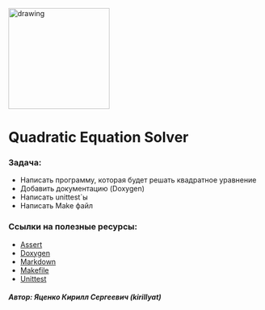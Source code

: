 <a href="https://www.ispras.ru" target="_blank"><img src="http://talisman.ispras.ru/wp-content/uploads/2019/01/logo_RU.jpg" alt="drawing" width="200"/></a>

# Quadratic Equation Solver

### Задача: 
- Написать программу, которая будет решать квадратное уравнение
- Добавить документацию (Doxygen)
- Написать unittest`ы
- Написать Make файл



### Ссылки на полезные ресурсы:
- <a href="https://habr.com/ru/post/141080" target="_blank">Assert</a>
- <a href="https://habr.com/ru/post/252101" target="_blank">Doxygen</a>
- <a href="https://github.com/sandino/Markdown-Cheatsheet" target="_blank">Markdown</a>
- <a href="https://habr.com/ru/post/155201" target="_blank">Makefile</a>
- <a href="https://habr.com/ru/post/169381" target="_blank">Unittest</a>

##### Автор: Яценко Кирилл Сергеевич (kirillyat)
